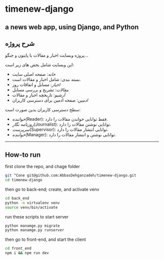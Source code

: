 # timenew-django
a news web app, using Django, and Python
---
## شرح پروژه
پروژه وبسایت اخبار و مقالات با پایتون و جنگو...

این وبسایت شامل بخض های زیر است:
* *خانه*: صفحه اصلی سایت
* *بسته بندی*: شامل اخبار و مقالات است.
* *اخبار*: مسايل و اتفاقات روز
* *مقالات*: تشریح و بررسی مسايل
* *آرشیو*: تاریخچه اخبار و مقالات
* *ادمین*: صفحه ادمین برای دسترسی کاربران

سطح دسترسی کاربران بدین صورت است:
* *خواننده*(Reader): فقط توانایی خواندن مقالات را دارد.
* *روزنامه نگار*(Journalist): توانایی نوشتن مقالات را دارد.
* *سرپرست*(Supervisor): توانایی انتشار مقالات را دارد.
* *خواننده*(Manager): توانایی نوشتن و انتشار مقالات را دارد.
---
## How-to run
first clone the repo, and chage folder
``` bash
git ^Cone git@github.com:AbbasDehganzadeh/timenew-django.git
cd timenew-django
```
then go to back-end; create, and activate venv
``` bash
cd back_end
python -m virtualenv venv
source venv/bin/activate
```
run these scripts to start server
``` bash
python manamge.py migrate
python manamge.py runserver
```
then go to front-end, and start the client
``` bash
cd front_end
npm i && npm run dev
```

